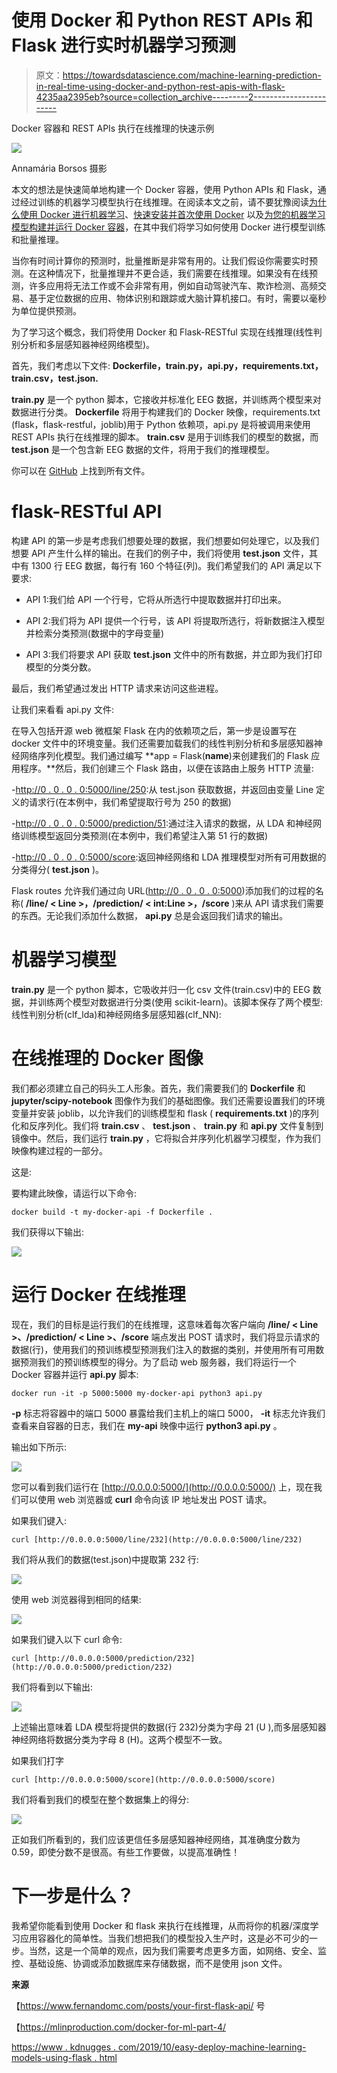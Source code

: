 # 使用 Docker 和 Python REST APIs 和 Flask 进行实时机器学习预测

> 原文：<https://towardsdatascience.com/machine-learning-prediction-in-real-time-using-docker-and-python-rest-apis-with-flask-4235aa2395eb?source=collection_archive---------2----------------------->

Docker 容器和 REST APIs 执行在线推理的快速示例

![](img/51287cca3ce92935c0cf481120724b4e.png)

Annamária Borsos 摄影

本文的想法是快速简单地构建一个 Docker 容器，使用 Python APIs 和 Flask，通过经过训练的机器学习模型执行在线推理。在阅读本文之前，请不要犹豫阅读[为什么使用 Docker 进行机器学习](https://xaviervasques.medium.com/why-using-docker-for-machine-learning-74c927ceb6c4)、[快速安装并首次使用 Docker](https://xaviervasques.medium.com/quick-install-and-first-use-of-docker-327e88ef88c7) 以及[为您的机器学习模型构建并运行 Docker 容器](/build-and-run-a-docker-container-for-your-machine-learning-model-60209c2d7a7f)，在其中我们将学习如何使用 Docker 进行模型训练和批量推理。

当你有时间计算你的预测时，批量推断是非常有用的。让我们假设你需要实时预测。在这种情况下，批量推理并不更合适，我们需要在线推理。如果没有在线预测，许多应用将无法工作或不会非常有用，例如自动驾驶汽车、欺诈检测、高频交易、基于定位数据的应用、物体识别和跟踪或大脑计算机接口。有时，需要以毫秒为单位提供预测。

为了学习这个概念，我们将使用 Docker 和 Flask-RESTful 实现在线推理(线性判别分析和多层感知器神经网络模型)。

首先，我们考虑以下文件: **Dockerfile，train.py，api.py，requirements.txt，** **train.csv，test.json.**

**train.py** 是一个 python 脚本，它接收并标准化 EEG 数据，并训练两个模型来对数据进行分类。 **Dockerfile** 将用于构建我们的 Docker 映像，requirements.txt (flask，flask-restful，joblib)用于 Python 依赖项，api.py 是将被调用来使用 REST APIs 执行在线推理的脚本。 **train.csv** 是用于训练我们的模型的数据，而 **test.json** 是一个包含新 EEG 数据的文件，将用于我们的推理模型。

你可以在 [GitHub](https://github.com/xaviervasques/Online_Inference) 上找到所有文件。

# flask-RESTful API

构建 API 的第一步是考虑我们想要处理的数据，我们想要如何处理它，以及我们想要 API 产生什么样的输出。在我们的例子中，我们将使用 **test.json** 文件，其中有 1300 行 EEG 数据，每行有 160 个特征(列)。我们希望我们的 API 满足以下要求:

- API 1:我们给 API 一个行号，它将从所选行中提取数据并打印出来。

- API 2:我们将为 API 提供一个行号，该 API 将提取所选行，将新数据注入模型并检索分类预测(数据中的字母变量)

- API 3:我们将要求 API 获取 **test.json** 文件中的所有数据，并立即为我们打印模型的分类分数。

最后，我们希望通过发出 HTTP 请求来访问这些进程。

让我们来看看 api.py 文件:

在导入包括开源 web 微框架 Flask 在内的依赖项之后，第一步是设置写在 docker 文件中的环境变量。我们还需要加载我们的线性判别分析和多层感知器神经网络序列化模型。我们通过编写 **app = Flask(__name__)来创建我们的 Flask 应用程序。**然后，我们创建三个 Flask 路由，以便在该路由上服务 HTTP 流量:

-[http://0 . 0 . 0 . 0:5000/line/250](http://0.0.0.0:5000/line/250):从 test.json 获取数据，并返回由变量 Line 定义的请求行(在本例中，我们希望提取行号为 250 的数据)

-[http://0 . 0 . 0 . 0:5000/prediction/51](http://0.0.0.0:5000/prediction/51):通过注入请求的数据，从 LDA 和神经网络训练模型返回分类预测(在本例中，我们希望注入第 51 行的数据)

-[http://0 . 0 . 0 . 0:5000/score](http://0.0.0.0:5000/score):返回神经网络和 LDA 推理模型对所有可用数据的分类得分( **test.json** )。

Flask routes 允许我们通过向 URL([http://0 . 0 . 0 . 0:5000](http://0.0.0.0:5000/))添加我们的过程的名称( **/line/ < Line >，/prediction/ < int:Line >，/score** )来从 API 请求我们需要的东西。无论我们添加什么数据， **api.py** 总是会返回我们请求的输出。

# 机器学习模型

**train.py** 是一个 python 脚本，它吸收并归一化 csv 文件(train.csv)中的 EEG 数据，并训练两个模型对数据进行分类(使用 scikit-learn)。该脚本保存了两个模型:线性判别分析(clf_lda)和神经网络多层感知器(clf_NN):

# 在线推理的 Docker 图像

我们都必须建立自己的码头工人形象。首先，我们需要我们的 **Dockerfile** 和 **jupyter/scipy-notebook** 图像作为我们的基础图像。我们还需要设置我们的环境变量并安装 joblib，以允许我们的训练模型和 flask ( **requirements.txt** )的序列化和反序列化。我们将 **train.csv** 、 **test.json** 、 **train.py** 和 **api.py** 文件复制到镜像中。然后，我们运行 **train.py** ，它将拟合并序列化机器学习模型，作为我们映像构建过程的一部分。

这是:

要构建此映像，请运行以下命令:

```
docker build -t my-docker-api -f Dockerfile . 
```

我们获得以下输出:

![](img/719968eef059334f61677c8e5f3ad80b.png)

# 运行 Docker 在线推理

现在，我们的目标是运行我们的在线推理，这意味着每次客户端向 **/line/ < Line >、/prediction/ < Line >、/score** 端点发出 POST 请求时，我们将显示请求的数据(行)，使用我们的预训练模型预测我们注入的数据的类别，并使用所有可用数据预测我们的预训练模型的得分。为了启动 web 服务器，我们将运行一个 Docker 容器并运行 **api.py** 脚本:

```
docker run -it -p 5000:5000 my-docker-api python3 api.py
```

**-p** 标志将容器中的端口 5000 暴露给我们主机上的端口 5000， **-it** 标志允许我们查看来自容器的日志，我们在 **my-api** 映像中运行 **python3 api.py** 。

输出如下所示:

![](img/e7086dd59dad2769114d0abb51d35028.png)

您可以看到我们运行在 [http://0.0.0.0:5000/](http://0.0.0.0:5000/) 上，现在我们可以使用 web 浏览器或 **curl** 命令向该 IP 地址发出 POST 请求。

如果我们键入:

```
curl [http://0.0.0.0:5000/line/232](http://0.0.0.0:5000/line/232)
```

我们将从我们的数据(test.json)中提取第 232 行:

![](img/69885ea1da62b38039290f41c123512b.png)

使用 web 浏览器得到相同的结果:

![](img/760e219e990d6d449291ac4b7373fb9f.png)

如果我们键入以下 curl 命令:

```
curl [http://0.0.0.0:5000/prediction/232](http://0.0.0.0:5000/prediction/232)
```

我们将看到以下输出:

![](img/d699f0a0fd87169c39ceef7df0536fc6.png)

上述输出意味着 LDA 模型将提供的数据(行 232)分类为字母 21 (U ),而多层感知器神经网络将数据分类为字母 8 (H)。这两个模型不一致。

如果我们打字

```
curl [http://0.0.0.0:5000/score](http://0.0.0.0:5000/score)
```

我们将看到我们的模型在整个数据集上的得分:

![](img/bd1155e93e790b15d37e00669aadb097.png)

正如我们所看到的，我们应该更信任多层感知器神经网络，其准确度分数为 0.59，即使分数不是很高。有些工作要做，以提高准确性！

# 下一步是什么？

我希望你能看到使用 Docker 和 flask 来执行在线推理，从而将你的机器/深度学习应用容器化的简单性。当我们想把我们的模型投入生产时，这是必不可少的一步。当然，这是一个简单的观点，因为我们需要考虑更多方面，如网络、安全、监控、基础设施、协调或添加数据库来存储数据，而不是使用 json 文件。

**来源**

【https://www.fernandomc.com/posts/your-first-flask-api/ 号

【https://mlinproduction.com/docker-for-ml-part-4/ 

[https://www . kdnugges . com/2019/10/easy-deploy-machine-learning-models-using-flask . html](https://www.kdnuggets.com/2019/10/easily-deploy-machine-learning-models-using-flask.html)